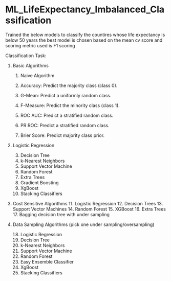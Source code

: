 # ML_LifeExpectancy_Imbalanced_Classification
Trained the below models to classify the countires whose life expectancy is below 50 years 
the best model is chosen based on the mean cv score and scoring metric used is F1 scoring

Classification Task:

1.	Basic Algorithms 
    1.	Naive Algorithm

    1.	Accuracy: Predict the majority class (class 0).
    2.	G-Mean: Predict a uniformly random class.
    3.	F-Measure: Predict the minority class (class 1).
    4.	ROC AUC: Predict a stratified random class.
    5.	PR ROC: Predict a stratified random class.
    6.	Brier Score: Predict majority class prior.

2.	Logistic Regression

    3.	Decision Tree
    4.	k-Nearest Neighbors
    5.	Support Vector Machine
    6.	Random Forest
    7.	Extra Trees
    8.	Gradient Boosting
    9.	XgBoost
    10.	Stacking Classifiers

3.	Cost Sensitive Algorithms
    11.	Logistic Regression
    12.	Decision Trees
    13.	Support Vector Machines
    14.	Random Forest
    15.	XGBoost
    16.	Extra Trees
    17.	Bagging decision tree with under sampling


4.	Data Sampling Algorithms (pick one under sampling/oversampling)

    18.	Logistic Regression
    19.	Decision Tree
    20.	k-Nearest Neighbors
    21.	Support Vector Machine
    22.	Random Forest
    23.	Easy Ensemble Classifier
    24.	XgBoost
    25.	Stacking Classifiers
